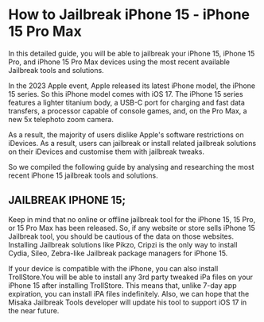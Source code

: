 # How to Jailbreak iPhone 15 - iPhone 15 Pro Max

In this detailed guide, you will be able to jailbreak your iPhone 15, iPhone 15 Pro, and iPhone 15 Pro Max devices using the most recent available Jailbreak tools and solutions. 

In the 2023 Apple event, Apple released its latest iPhone model, the iPhone 15 series. So this iPhone model comes with iOS 17. The iPhone 15 series features a lighter titanium body, a USB-C port for charging and fast data transfers, a processor capable of console games, and, on the Pro Max, a new 5x telephoto zoom camera.

As a result, the majority of users dislike Apple's software restrictions on iDevices. As a result, users can jailbreak or install related jailbreak solutions on their iDevices and customise them with jailbreak tweaks. 

So we compiled the following guide by analysing and researching the most recent iPhone 15 jailbreak tools and solutions. 

## JAILBREAK IPHONE 15;
Keep in mind that no online or offline jailbreak tool for the iPhone 15, 15 Pro, or 15 Pro Max has been released. So, if any website or store sells iPhone 15 Jailbreak tool, you should be cautious of the data on those websites. Installing Jailbreak solutions like Pikzo, Cripzi is the only way to install Cydia, Sileo, Zebra-like Jailbreak package managers for iPhone 15.

If your device is compatible with the iPhone, you can also install TrollStore.You will be able to install any 3rd party tweaked iPa files on your iPhone 15 after installing TrollStore. This means that, unlike 7-day app expiration, you can install iPA files indefinitely.   Also, we can hope that the Misaka Jailbreak Tools developer will update his tool to support iOS 17 in the near future.  

